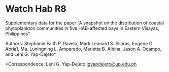 # Watch Hab R8
Supplementary data for the paper "A snapshot on the distribution of coastal phytoplankton communities in five HAB-affected bays in Eastern Visayas, Philippines"

Authors: Stephanie Faith P. Ravelo, Mark Leonard S. Silaras, Eugene G. Abria1, Ma. Luningning L. Amparado, Marietta B. Albina, Jason A. Ocampo, and Leni G. Yap-Dejeto*

*Correspondence:
Leni G. Yap-Dejeto
lgyapdejeto@up.edu.ph



